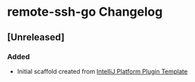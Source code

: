 <!-- Keep a Changelog guide -> https://keepachangelog.com -->

# remote-ssh-go Changelog

## [Unreleased]
### Added
- Initial scaffold created from [IntelliJ Platform Plugin Template](https://github.com/JetBrains/intellij-platform-plugin-template)
